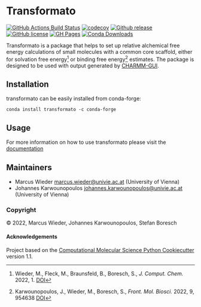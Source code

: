 Transformato
==============================
[//]: # (Badges)
[![GitHub Actions Build Status](https://github.com/wiederm/transformato/workflows/CI/badge.svg)](https://github.com/wiederm/transformato/actions?query=workflow%3ACI)
[![codecov](https://codecov.io/gh/wiederm/transformato/branch/master/graph/badge.svg)](https://codecov.io/gh/wiederm/transformato/branch/master)
[![Github release](https://badgen.net/github/release/wiederm/transformato)](https://github.com/wiederm/transformato/)
[![GitHub license](https://img.shields.io/github/license/wiederm/transformato?color=green)](https://github.com/wiederm/transformato/blob/main/LICENSE)
[![GH Pages](https://github.com/wiederm/transformato/actions/workflows/build_page.yaml/badge.svg)](https://github.com/wiederm/transformato/actions/workflows/build_page.yaml)
[![Conda Downloads](https://img.shields.io/conda/dn/conda-forge/transformato.svg)](https://anaconda.org/conda-forge/transformato)

Transformato is a package that helps to set up relative alchemical free energy calculations of small molecules with a common core scaffold, either for solvation free energy[^1] or binding free energy[^2] estimates. The package is designed to be used with output generated by [CHARMM-GUI](https://charmm-gui.org/).

## Installation

transformato can be easily installed from conda-forge:
```
conda install transformato -c conda-forge
```

## Usage

For more information on how to use transformato please visit the [documentation](https://wiederm.github.io/transformato/)

## Maintainers

- Marcus Wieder <marcus.wieder@univie.ac.at> (University of Vienna)
- Johannes Karwounopoulos <johannes.karwounopoulos@univie.ac.at> (University of Vienna)


### Copyright

:copyright: 2022, Marcus Wieder, Johannes Karwounopoulos, Stefan Boresch


#### Acknowledgements
 
Project based on the 
[Computational Molecular Science Python Cookiecutter](https://github.com/molssi/cookiecutter-cms) version 1.1.


[^1]:  Wieder, M., Fleck, M., Braunsfeld, B., Boresch, S., *J. Comput. Chem.* 2022, 1. [DOI](https://doi.org/10.1002/jcc.26877)
[^2]:  Karwounopoulos, J., Wieder, M., Boresch, S., *Front. Mol. Biosci.* 2022, 9, 954638 [DOI](https://doi.org/10.3389/fmolb.2022.954638
)
